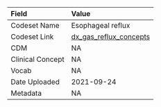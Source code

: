 |Field            |Value                  |
|:----------------|:----------------------|
|Codeset Name     |Esophageal reflux      |
|Codeset Link     |[dx_gas_reflux_concepts](https://github.com/PEDSnet/Variable-Dictionary/blob/main/conditions/dx_gas_reflux_concepts.csv)|
|CDM              |NA                     |
|Clinical Concept |NA                     |
|Vocab            |NA                     |
|Date Uploaded    |2021-09-24             |
|Metadata         |NA                     |
